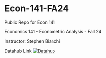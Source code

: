 # Econ-141-FA24
Public Repo for Econ 141

Economics 141 - Econometric Analysis - Fall 24

Instructor: Stephen Bianchi

Datahub Link [![Datahub](https://img.shields.io/badge/Launch-UCB%20Datahub-blue.svg)](https://dev.datahub.berkeley.edu/hub/user-redirect/git-pull?repo=https%3A%2F%2Fgithub.com%2Fds-modules%2FEcon-141-FA24&branch=main&urlpath=lab%2Ftree%2FEcon-141-FA24%2FREADME.md
)

